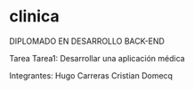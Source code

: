 # clinica

DIPLOMADO EN DESARROLLO BACK-END

Tarea
Tarea1: Desarrollar una aplicación médica

Integrantes:
            Hugo Carreras
            Cristian Domecq

    

